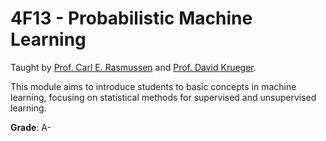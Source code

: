 # 4F13 - Probabilistic Machine Learning

Taught by [Prof. Carl E. Rasmussen](http://mlg.eng.cam.ac.uk/carl/) and [Prof. David Krueger](https://www.davidscottkrueger.com/).

This module aims to introduce students to basic concepts in machine learning, focusing on statistical methods for supervised and unsupervised learning.

**Grade**: A-